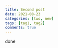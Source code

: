 ```yaml
---
title: Second post
date: 2021-08-23
categories: [two, new]
tags: [tag1, tag2]
comments: true
---
```


done
